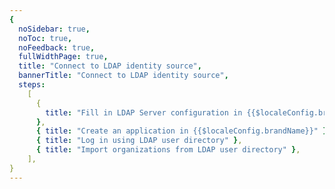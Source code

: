 ```yaml
---
{
  noSidebar: true,
  noToc: true,
  noFeedback: true,
  fullWidthPage: true,
  title: "Connect to LDAP identity source",
  bannerTitle: "Connect to LDAP identity source",
  steps:
    [
      {
        title: "Fill in LDAP Server configuration in {{$localeConfig.brandName}}",
      },
      { title: "Create an application in {{$localeConfig.brandName}}" },
      { title: "Log in using LDAP user directory" },
      { title: "Import organizations from LDAP user directory" },
    ],
}
---
```


<IntegrationDetail backLink="/guides/connections/enterprise"/>
